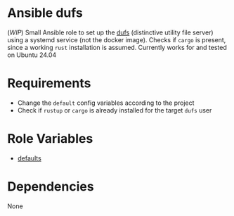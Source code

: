 # Ansible dufs
(*WIP*) Small Ansible role to set up the [dufs](https://github.com/sigoden/dufs) (distinctive utility file server) using a systemd service (not the docker image). Checks if `cargo` is present, since a working `rust` installation is assumed. Currently works for and tested on Ubuntu 24.04

# Requirements
- Change the `default` config variables according to the project
- Check if `rustup` or `cargo` is already installed for the target `dufs` user

# Role Variables
- [defaults](./defaults/main.yml)

# Dependencies
None
